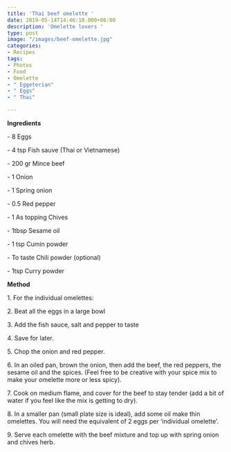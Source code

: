 ```yaml
---
title: 'Thai beef omelette '
date: 2019-05-14T14:46:10.000+06:00
description: 'Omelette lovers '
type: post
image: "/images/beef-omelette.jpg"
categories:
- Recipes
tags:
- Photos
- Food
- Omelette
- " Eggeterian"
- " Eggs"
- " Thai"

---
```

**Ingredients**

\- 8 Eggs

\- 4 tsp Fish sauve (Thai or Vietnamese)

\- 200 gr Mince beef

\- 1 Onion

\- 1 Spring onion

\- 0.5 Red pepper

\- 1 As topping Chives

\- 1tbsp Sesame oil

\- 1 tsp Cumin powder

\- To taste Chili powder (optional)

\- 1tsp Curry powder

**Method**

1\. For the individual omelettes:

2\. Beat all the eggs in a large bowl

3\. Add the fish sauce, salt and pepper to taste

4\. Save for later.

5\. Chop the onion and red pepper.

6\. In an oiled pan, brown the onion, then add the beef, the red peppers, the sesame oil and the spices. (Feel free to be creative with your spice mix to make your omelette more or less spicy).

7\. Cook on medium flame, and cover for the beef to stay tender (add a bit of water if you feel like the mix is getting to dry).

8\. In a smaller pan (small plate size is ideal), add some oil make thin omelettes. You will need the equivalent of 2 eggs per ‘individual omelette’.

9\. Serve each omelette with the beef mixture and top up with spring onion and chives herb.